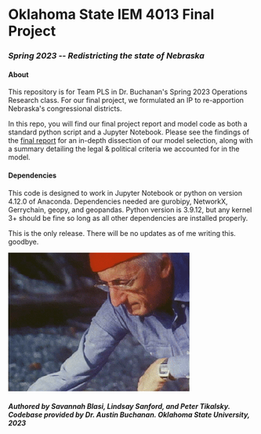 # Oklahoma State IEM 4013 Final Project

### *Spring 2023 -- Redistricting the state of Nebraska*

#### About

This repository is for Team PLS in Dr. Buchanan's Spring 2023 Operations Research class. For our final project, we formulated an IP to re-apportion Nebraska's congressional districts.

In this repo, you will find our final project report and model code as both a standard python script and a Jupyter Notebook. Please see the findings of the [final report](https://github.com/Peter-Tik/NEMap-ORSp23/blob/main/report.pdf) for an in-depth dissection of our model selection, along with a summary detailing the legal & political criteria we accounted for in the model.

#### Dependencies

This code is designed to work in Jupyter Notebook or python on version 4.12.0 of Anaconda. Dependencies needed are gurobipy, NetworkX, Gerrychain, geopy, and geopandas. Python version is 3.9.12, but any kernel 3+ should be fine so long as all other dependencies are installed properly.

This is the only release. There will be no updates as of me writing this. goodbye.

![Jacques Cousteau patting a crab on its shell in a kind way](/results/crab-crab-petting.gif "jacques and a friend")

##### **Authored by Savannah Blasi, Lindsay Sanford, and Peter Tikalsky. Codebase provided by Dr. Austin Buchanan. Oklahoma State University, 2023**
